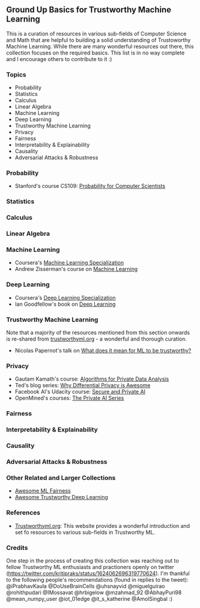 ## **Ground Up Basics for Trustworthy Machine Learning**

This is a curation of resources in various sub-fields of Computer Science and Math that are helpful to building a solid understanding of Trustoworthy Machine Learning. While there are many wonderful resources out there, this collection focuses on the required basics. This list is in no way complete and I encourage others to contribute to it :) 

### **Topics**
- Probability
- Statistics
- Calculus
- Linear Algebra
- Machine Learning
- Deep Learning
- Trustworthy Machine Learning
- Privacy
- Fairness
- Interpretability & Explainability
- Causality
- Adversarial Attacks & Robustness

### **Probability**
- Stanford's course CS109: [Probability for Computer Scientists](https://web.stanford.edu/class/archive/cs/cs109/cs109.1214/)


### **Statistics**

### **Calculus**

### **Linear Algebra**

### **Machine Learning**
- Coursera's [Machine Learning Specialization](https://in.coursera.org/specializations/machine-learning-introduction)
- Andrew Zisserman's course on [Machine Learning](https://www.robots.ox.ac.uk/~az/lectures/ml/index.html)

### **Deep Learning**
- Coursera's [Deep Learning Specialization](https://www.coursera.org/specializations/deep-learning)
- Ian Goodfellow's book on [Deep Learning](https://www.deeplearningbook.org/)

### **Trustworthy Machine Learning**
Note that a majority of the resources mentioned from this section onwards is re-shared from [trustworthyml.org](https://www.trustworthyml.org/resources) - a wonderful and thorough curation.
- Nicolas Papernot's talk on [What does it mean for ML to be trustworthy?](https://www.youtube.com/watch?v=UpGgIqLhaqo)

### **Privacy**
- Gautam Kamath's course: [Algorithms for Private Data Analysis](http://www.gautamkamath.com/CS860-fa2020.html)
- Ted's blog series: [Why Differential Privacy is Awesome](https://desfontain.es/privacy/differential-privacy-awesomeness.html)
- Facebook AI's Udacity course: [Secure and Private AI](https://www.udacity.com/course/secure-and-private-ai--ud185)
- OpenMined's courses: [The Private AI Series](https://courses.openmined.org/courses)

### **Fairness**

### **Interpretability & Explainability**

### **Causality**

### **Adversarial Attacks & Robustness**

### **Other Related and Larger Collections**
- [Awesome ML Fairness](https://github.com/brandeis-machine-learning/awesome-ml-fairness)
- [Awesome Trustworthy Deep Learning](https://github.com/MinghuiChen43/awesome-trustworthy-deep-learning)

### **References**
- [Trustworthyml.org](https://www.trustworthyml.org/home): This website provides a wonderful introduction and set fo resources to various sub-fields in Trustworthy ML.

### **Credits** 
One step in the process of creating this collection was reaching out to fellow Trustworthy ML enthusiasts and practioners openly on twitter (https://twitter.com/kritipraks/status/1624062696319770624). I'm thankful to the following people's recommendations (found in replies to the tweet): @iPrabhavKaula @DoUseBrainCells @uhsnayvid @miguelguirao @rohithpudari @IMossavat @hrbigelow @mzahmad_92 @AbhayPuri98 @mean_numpy_user @iot_01edge @it_s_katherine @AmolSingbal :)
